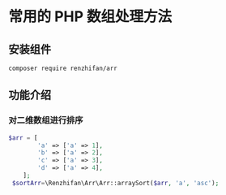 # 常用的 PHP 数组处理方法

## 安装组件

```
composer require renzhifan/arr
```

## 功能介绍

### 对二维数组进行排序

```php
$arr = [
        'a' => ['a' => 1],
        'b' => ['a' => 2],
        'c' => ['a' => 3],
        'd' => ['a' => 4],
    ];
 $sortArr=\Renzhifan\Arr\Arr::arraySort($arr, 'a', 'asc');
```
